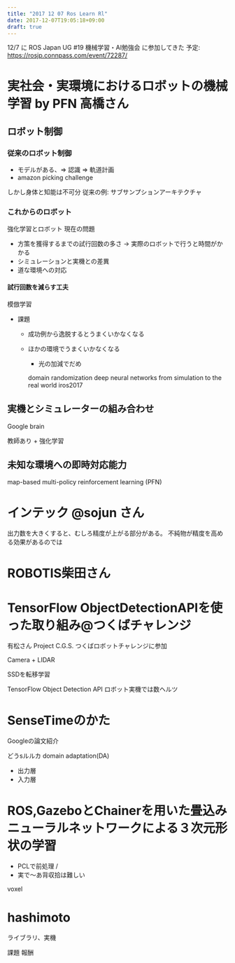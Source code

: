 ```yaml
---
title: "2017 12 07 Ros Learn Rl"
date: 2017-12-07T19:05:18+09:00
draft: true
---
```


12/7 に ROS Japan UG #19 機械学習・AI勉強会 に参加してきた
予定: https://rosjp.connpass.com/event/72287/

# 実社会・実環境におけるロボットの機械学習 by PFN 高橋さん
## ロボット制御
### 従来のロボット制御
* モデルがある、=> 認識 => 軌道計画
* amazon picking challenge

しかし身体と知能は不可分
従来の例: サブサンプションアーキテクチャ

### これからのロボット
強化学習とロボット
現在の問題
* 方策を獲得するまでの試行回数の多さ
	-> 実際のロボットで行うと時間がかかる
* シミュレーションと実機との差異
* 道な環境への対応

#### 試行回数を減らす工夫
模倣学習
* 課題
	* 成功例から逸脱するとうまくいかなくなる
	* ほかの環境でうまくいかなくなる
		* 光の加減でだめ

		domain randomization deep neural networks from simulation to the real world iros2017

## 実機とシミュレーターの組み合わせ
Google brain

教師あり + 強化学習

## 未知な環境への即時対応能力
map-based multi-policy reinforcement learning (PFN)

# インテック @sojun さん
出力数を大きくすると、むしろ精度が上がる部分がある。
不純物が精度を高める効果があるのでは

# ROBOTIS柴田さん

# TensorFlow ObjectDetectionAPIを使った取り組み@つくばチャレンジ
有松さん
Project C.G.S. つくばロボットチャレンジに参加

Camera + LIDAR

SSDを転移学習

TensorFlow Object Detection API
ロボット実機では数ヘルツ

# SenseTimeのかた
Googleの論文紹介

どうsルルカ
domain adaptation(DA)
* 出力層
* 入力層

# ROS,GazeboとChainerを用いた畳込みニューラルネットワークによる３次元形状の学習
* PCLで前処理
\/
* 実で～あ背収拾は難しい

voxel

# hashimoto

ライブラリ、実機

課題
報酬
